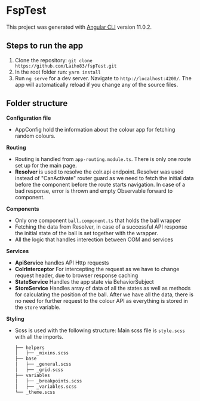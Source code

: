 # FspTest

This project was generated with [Angular CLI](https://github.com/angular/angular-cli) version 11.0.2.


## Steps to run the app

1. Clone the repository: `git clone https://github.com/Laiho83/fspTest.git`
2. In the root folder run: `yarn install`
3. Run `ng serve` for a dev server. Navigate to `http://localhost:4200/`. The app will automatically reload if you change any of the source files.

## Folder structure
**Configuration file**
- AppConfig hold the information about the colour app for fetching random colours.

**Routing**
- Routing is handled from `app-routing.module.ts`. There is only one route set up for the main page.
- **Resolver** is used to resolve the colr.api endpoint. Resolver was used instead of "CanActivate" router guard as we need to fetch the initial data before the component before the route starts navigation. In case of a bad response, error is thrown and empty Observable forward to component.

**Components**
- Only one component `ball.component.ts` that holds the ball wrapper
- Fetching the data from Resolver, in case of a successful API response the initial state of the ball is set together with the wrapper.
- All the logic that handles interection between COM and services

**Services**
- **ApiService** handles API Http requests
- **ColrInterceptor** For intercepting the request as we have to change request header, due to browser response caching
- **StateService** Handles the app state via BehaviorSubject 
- **StoreService** Handles array of data of all the states as well as methods for calculating the position of the ball. After we have all the data, there is no need for further request to the colour API as everything is stored in the `store` variable.

**Styling**
- Scss is used with the following structure:
  Main scss file is `style.scss` with all the imports.
  
  ```bash
  ├── helpers
  │   ├── _mixins.scss
  ├── base
  │   ├── _general.scss
  │   ├── _grid.scss
  ├── variables
  │   ├── _breakpoints.scss
  │   ├── _variables.scss
  └── _theme.scss
  ```
